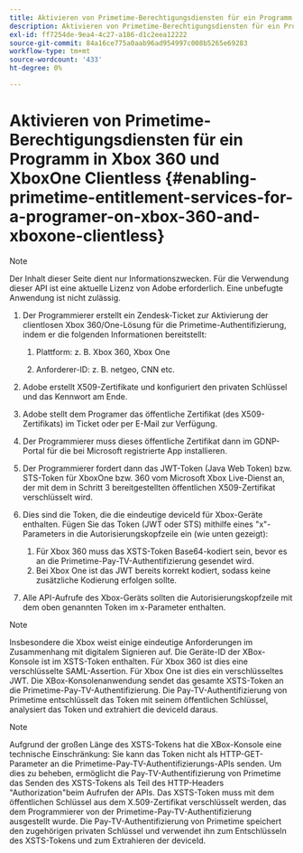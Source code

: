 ```yaml
---
title: Aktivieren von Primetime-Berechtigungsdiensten für ein Programm in Xbox 360 und XboxOne Clientless
description: Aktivieren von Primetime-Berechtigungsdiensten für ein Programm in Xbox 360 und XboxOne Clientless
exl-id: ff7254de-9ea4-4c27-a186-d1c2eea12222
source-git-commit: 84a16ce775a0aab96ad954997c008b5265e69283
workflow-type: tm+mt
source-wordcount: '433'
ht-degree: 0%

---
```


# Aktivieren von Primetime-Berechtigungsdiensten für ein Programm in Xbox 360 und XboxOne Clientless {#enabling-primetime-entitlement-services-for-a-programer-on-xbox-360-and-xboxone-clientless}

>[!NOTE]
>
>Der Inhalt dieser Seite dient nur Informationszwecken. Für die Verwendung dieser API ist eine aktuelle Lizenz von Adobe erforderlich. Eine unbefugte Anwendung ist nicht zulässig.




1. Der Programmierer erstellt ein Zendesk-Ticket zur Aktivierung der clientlosen Xbox 360/One-Lösung für die Primetime-Authentifizierung, indem er die folgenden Informationen bereitstellt:

   1. Plattform: z. B. Xbox 360, Xbox One

   1. Anforderer-ID: z. B. netgeo, CNN etc.

1. Adobe erstellt X509-Zertifikate und konfiguriert den privaten Schlüssel und das Kennwort am Ende.

1. Adobe stellt dem Programer das öffentliche Zertifikat (des X509-Zertifikats) im Ticket oder per E-Mail zur Verfügung.

1. Der Programmierer muss dieses öffentliche Zertifikat dann im GDNP-Portal für die bei Microsoft registrierte App installieren.

1. Der Programmierer fordert dann das JWT-Token (Java Web Token) bzw. STS-Token für XboxOne bzw. 360 vom Microsoft Xbox Live-Dienst an, der mit dem in Schritt 3 bereitgestellten öffentlichen X509-Zertifikat verschlüsselt wird.

1. Dies sind die Token, die die eindeutige deviceId für Xbox-Geräte enthalten. Fügen Sie das Token (JWT oder STS) mithilfe eines &quot;x&quot;-Parameters in die Autorisierungskopfzeile ein (wie unten gezeigt):

   1. Für Xbox 360 muss das XSTS-Token Base64-kodiert sein, bevor es an die Primetime-Pay-TV-Authentifizierung gesendet wird.
   1. Bei Xbox One ist das JWT bereits korrekt kodiert, sodass keine zusätzliche Kodierung erfolgen sollte.

1. Alle API-Aufrufe des Xbox-Geräts sollten die Autorisierungskopfzeile mit dem oben genannten Token im x-Parameter enthalten.



>[!NOTE]
>
>Insbesondere die Xbox weist einige eindeutige Anforderungen im Zusammenhang mit digitalem Signieren auf. Die Geräte-ID der XBox-Konsole ist im XSTS-Token enthalten.  Für Xbox 360 ist dies eine verschlüsselte SAML-Assertion. Für Xbox One ist dies ein verschlüsseltes JWT. Die XBox-Konsolenanwendung sendet das gesamte XSTS-Token an die Primetime-Pay-TV-Authentifizierung. Die Pay-TV-Authentifizierung von Primetime entschlüsselt das Token mit seinem öffentlichen Schlüssel, analysiert das Token und extrahiert die deviceId daraus.

>[!NOTE]
>
>Aufgrund der großen Länge des XSTS-Tokens hat die XBox-Konsole eine technische Einschränkung: Sie kann das Token nicht als HTTP-GET-Parameter an die Primetime-Pay-TV-Authentifizierungs-APIs senden. Um dies zu beheben, ermöglicht die Pay-TV-Authentifizierung von Primetime das Senden des XSTS-Tokens als Teil des HTTP-Headers &quot;Authorization&quot;beim Aufrufen der APIs. Das XSTS-Token muss mit dem öffentlichen Schlüssel aus dem X.509-Zertifikat verschlüsselt werden, das dem Programmierer von der Primetime-Pay-TV-Authentifizierung ausgestellt wurde. Die Pay-TV-Authentifizierung von Primetime speichert den zugehörigen privaten Schlüssel und verwendet ihn zum Entschlüsseln des XSTS-Tokens und zum Extrahieren der deviceId.
